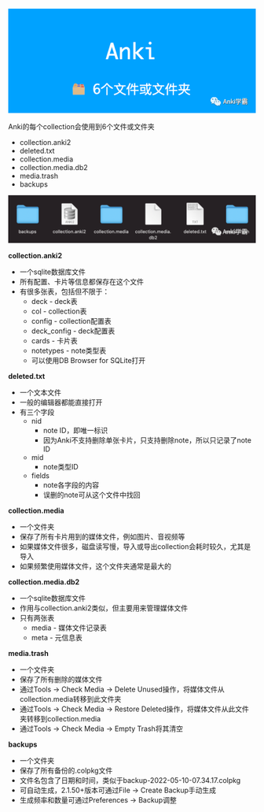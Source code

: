![](./assets/9.png)

Anki的每个collection会使用到6个文件或文件夹

- collection.anki2
- deleted.txt
- collection.media
- collection.media.db2
- media.trash
- backups

![](./assets/8.png)

**collection.anki2**

- 一个sqlite数据库文件
- 所有配置、卡片等信息都保存在这个文件
- 有很多张表，包括但不限于：
  - deck - deck表
  - col - collection表
  - config - collection配置表
  - deck_config - deck配置表
  - cards - 卡片表
  - notetypes - note类型表
  - 可以使用DB Browser for SQLite打开

**deleted.txt**

- 一个文本文件
- 一般的编辑器都能直接打开
- 有三个字段
  - nid
    - note ID，即唯一标识
    - 因为Anki不支持删除单张卡片，只支持删除note，所以只记录了note ID
  - mid
    - note类型ID
  - fields
    - note各字段的内容
    - 误删的note可从这个文件中找回

**collection.media**

- 一个文件夹
- 保存了所有卡片用到的媒体文件，例如图片、音视频等
- 如果媒体文件很多，磁盘读写慢，导入或导出collection会耗时较久，尤其是导入
- 如果频繁使用媒体文件，这个文件夹通常是最大的

**collection.media.db2**

- 一个sqlite数据库文件
- 作用与collection.anki2类似，但主要用来管理媒体文件
- 只有两张表
  - media - 媒体文件记录表
  - meta - 元信息表

**media.trash**

- 一个文件夹
- 保存了所有删除的媒体文件
- 通过Tools -> Check Media -> Delete Unused操作，将媒体文件从collection.media转移到此文件夹
- 通过Tools -> Check Media -> Restore Deleted操作，将媒体文件从此文件夹转移到collection.media
- 通过Tools -> Check Media -> Empty Trash将其清空

**backups**

- 一个文件夹
- 保存了所有备份的.colpkg文件
- 文件名包含了日期和时间，类似于backup-2022-05-10-07.34.17.colpkg
- 可自动生成，2.1.50+版本可通过File -> Create Backup手动生成
- 生成频率和数量可通过Preferences -> Backup调整